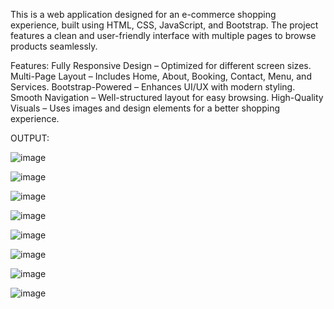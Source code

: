 This is a web application designed for an e-commerce shopping experience, built using HTML, CSS, JavaScript, and Bootstrap. The project features a clean and user-friendly interface with multiple pages to browse products seamlessly.

Features:
Fully Responsive Design – Optimized for different screen sizes.
Multi-Page Layout – Includes Home, About, Booking, Contact, Menu, and Services.
Bootstrap-Powered – Enhances UI/UX with modern styling.
Smooth Navigation – Well-structured layout for easy browsing.
High-Quality Visuals – Uses images and design elements for a better shopping experience.

OUTPUT:



![image](https://github.com/user-attachments/assets/0b94d070-d2bf-4a25-b76d-452b5086b068)



![image](https://github.com/user-attachments/assets/7eb9c1ed-0af7-47cf-8807-9dafe14aa2e7)




![image](https://github.com/user-attachments/assets/5b42d2cd-195e-420f-8f95-db52e090f169)






![image](https://github.com/user-attachments/assets/0ad822fb-6645-4a9a-a6cd-9a6f8128330f)

![image](https://github.com/user-attachments/assets/5b46c733-3c83-42f3-9a6d-513487538c62)

![image](https://github.com/user-attachments/assets/732b4900-ed8d-43ba-bc5b-5f2d9027aa7d)

![image](https://github.com/user-attachments/assets/c794e2d7-08a9-4261-acef-f44548aa359d)

![image](https://github.com/user-attachments/assets/6a0884b1-b2da-401e-b31d-2b326ab36b87)
